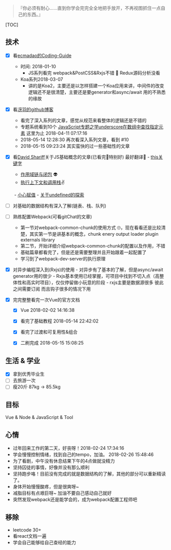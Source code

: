 > 『你必须有耐心……直到你学会完完全全地把手放开，不再视图抓住一点自己的东西。』

[TOC]



## 技术

- [x] 看[ecmadao的Coding-Guide](https://github.com/ecmadao/Coding-Guide#%E7%AE%97%E6%B3%95--ml)
  - 时间: 2018-01-10  
    - JS系列看完  webpack&PostCSS&Rxjs不错  🤩 Redux源码分析没看
  - Koa系列2018-03-07
    - 讲的是Koa2，主要还是以怎样搭建一个Koa应用来讲，中间件的改变逻辑还不是很清楚，主要还是要generator和async/await 用的不熟悉的缘故
- [x] 看[冴羽的github博客](https://github.com/mqyqingfeng/Blog)
  - 看完了深入系列的文章，感觉从规范来看整体的逻辑还是不错的
  - 专题系统看到10个 [JavaScript专题之学underscore在数组中查找指定元素](https://github.com/mqyqingfeng/Blog/issues/37) 这里为止 2018-04-11 07:17:16
  - 2018-05-14 12:28:30   再次看深入系列文章，看到 #10
  - 2018-05-15 09:23:24  其实蛮快的过一些基础性的文章
- [x] 看[David Shariff](http://davidshariff.com/blog/)关于JS基础概念的文章(已看完🤯特别好)   最好翻译😬
      - [this关键字](http://davidshariff.com/blog/javascript-this-keyword/)

  - [作用域链与闭包](http://davidshariff.com/blog/javascript-scope-chain-and-closures/) 👽
  - [执行上下文和调用栈](http://davidshariff.com/blog/what-is-the-execution-context-in-javascript/)✌️

  ​    - [小心赋值](http://davidshariff.com/blog/chaining-variable-assignments-in-javascript-words-of-caution/)
      - [关于undefined的探索](http://davidshariff.com/blog/javascripts-undefined-explored/)
- [ ] 对基础的数据结构有深入了解(链表、栈、队列)
- [ ] 熟练配置Webpack(可看gitChat的文章)
  - 第一节对webpack-common-chunk的使用方式 🙄，现在看看还是比较清楚，其实第一节是讲基本的概念，chunk enery output loader plugin externals library
  - 第二节，开始详细介绍webpack-common-chunk的配置以及作用，不错
  - 基础篇章都看完了，但是还是需要整理并且开始跟着一起配置了
  - 学习到了webpack-dev-server的执行原理
- [x] 对异步编程深入到(Rxjs)的使用
      - 对异步有了基本的了解，但是async/await generator用的很少
      - Rxjs基本使用已经掌握，可项目中找到不切入点（高整体性和高实时项目），仅仅停留做小玩意的阶段
      - rxjs主要是数据源很多 彼此之间需要订阅 而且钩子很多的情况下用
- [x] 完完整整看完一次Vue的官方文档
  - [x] Vue   2018-02-02 14:16:38
  - [x] 看完了基础教程 2018-05-14 22:42:02
  - [x] 看完了过渡和可复用性&组合
  - [x] 二刷完成 2018-05-15 15:08:25


## 生活 & 学业

- [x] 拿到优秀毕业生
- [ ] 去旅游一次
- [ ] 瘦20斤 87kg  -> 85.5kg

## 目标
Vue & Node & JavaScript & Tool



## 心情
- 过年回来工作的第二天，好丧呀！2018-02-24 17:34:16
- 学会慢慢控制情绪，找到自己的tempo，加油。 2018-02-26 15:48:46
- 为了看剧，中午没有休息结果下午的4点做就没精力
- 坚持囚徒的事情，好像并没有那么顺利
- 坚持跑步咯！目前没有完成的就是数据结构的了解，其他的部分可以重新精读了。
- 身体开始慢慢酸疼，但是很爽呀~
- 减脂目标有点艰巨呀~ 加油不要自己感动自己就好
- 突然发现webpack还是能学会的，成为webpack配置工程师吧




## 移除

-  leetcode 30+
- 看react文档一遍
- 学会自己能够给自己查经的能力